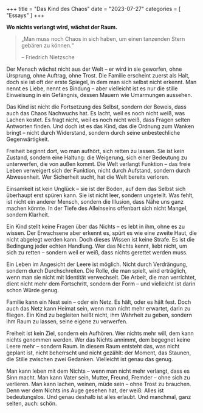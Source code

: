 +++
title = "Das Kind des Chaos"
date = "2023-07-27"
categories = [
    "Essays"
]
+++

**Wo nichts verlangt wird, wächst der Raum.**

> „Man muss noch Chaos in sich haben, um einen tanzenden Stern gebären zu können.“
>
> – Friedrich Nietzsche

Der Mensch wächst nicht aus der Welt – er wird in sie geworfen, ohne Ursprung, ohne Auftrag, ohne Trost. Die Familie erscheint zuerst als Halt, doch sie ist oft der erste Spiegel, in dem man sich selbst nicht erkennt. Man nennt es Liebe, nennt es Bindung – aber vielleicht ist es nur die stille Einweisung in ein Gefängnis, dessen Mauern wie Umarmungen aussehen.

Das Kind ist nicht die Fortsetzung des Selbst, sondern der Beweis, dass auch das Chaos Nachwuchs hat. Es lacht, weil es noch nicht weiß, was Lachen kostet. Es fragt nicht, weil es noch nicht weiß, dass Fragen selten Antworten finden. Und doch ist es das Kind, das die Ordnung zum Wanken bringt – nicht durch Widerstand, sondern durch seine unbestechliche Gegenwärtigkeit.

Freiheit beginnt dort, wo man aufhört, sich retten zu lassen. Sie ist kein Zustand, sondern eine Haltung: die Weigerung, sich einer Bedeutung zu unterwerfen, die von außen kommt. Die Welt verlangt Funktion – das freie Leben verweigert sich der Funktion, nicht durch Aufstand, sondern durch Abwesenheit. Wer Sicherheit sucht, hat die Welt bereits verloren.

Einsamkeit ist kein Unglück – sie ist der Boden, auf dem das Selbst sich überhaupt erst spüren kann. Sie ist nicht leer, sondern ungeteilt. Was fehlt, ist nicht ein anderer Mensch, sondern die Illusion, dass Nähe uns ganz machen könnte. In der Tiefe des Alleinseins offenbart sich nicht Mangel, sondern Klarheit.

Ein Kind stellt keine Fragen über das Nichts – es lebt in ihm, ohne es zu wissen. Der Erwachsene aber erkennt es, spürt es wie eine zweite Haut, die nicht abgelegt werden kann. Doch dieses Wissen ist keine Strafe. Es ist die Bedingung jeder echten Handlung. Wer das Nichts kennt, liebt nicht, um sich zu retten – sondern weil er weiß, dass nichts gerettet werden muss.

Ein Leben im Angesicht der Leere ist möglich. Nicht durch Verdrängung, sondern durch Durchschreiten. Die Rolle, die man spielt, wird erträglich, wenn man sie nicht mit Identität verwechselt. Die Arbeit, die man verrichtet, dient nicht mehr dem Fortschritt, sondern der Form – und vielleicht ist darin schon Würde genug.

Familie kann ein Nest sein – oder ein Netz. Es hält, oder es hält fest. Doch auch das Netz kann Heimat sein, wenn man nicht mehr erwartet, darin zu fliegen. Ein Kind zu begleiten heißt nicht, ihm Wahrheit zu geben, sondern ihm Raum zu lassen, seine eigene zu verwerfen.

Freiheit ist kein Ziel, sondern ein Aufhören. Wer nichts mehr will, dem kann nichts genommen werden. Wer das Nichts annimmt, dem begegnet keine Leere mehr – sondern Raum. In diesem Raum entsteht das, was nicht geplant ist, nicht beherrscht und nicht gezählt: der Moment, das Staunen, die Stille zwischen zwei Gedanken. Vielleicht ist genau das genug.

Man kann leben mit dem Nichts – wenn man nicht mehr verlangt, dass es Sinn macht. Man kann Vater sein, Mutter, Freund, Fremder – ohne sich zu verlieren. Man kann lachen, weinen, müde sein – ohne Trost zu brauchen. Denn wer dem Nichts ins Auge gesehen hat, der weiß: Alles ist bedeutungslos. Und genau deshalb ist alles erlaubt. Und manchmal, ganz selten, auch: schön.
